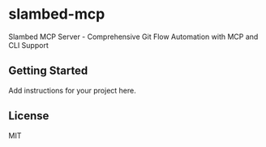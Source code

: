 # slambed-mcp

Slambed MCP Server - Comprehensive Git Flow Automation with MCP and CLI Support

## Getting Started

Add instructions for your project here.

## License

MIT
